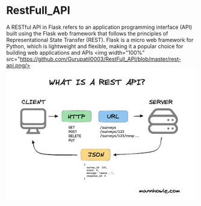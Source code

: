 # RestFull_API
A RESTful API in Flask refers to an application programming interface (API) built using the Flask web framework that follows the principles of Representational State Transfer (REST). Flask is a micro web framework for Python, which is lightweight and flexible, making it a popular choice for building web applications and APIs
<img width="100%" src="https://github.com/Gurupatil0003/RestFull_API/blob/master/rest-api.png/>
![Example Image](https://github.com/Gurupatil0003/RestFull_API/blob/master/rest-api.png/)
